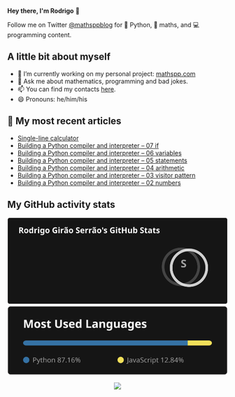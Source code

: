 **Hey there, I'm Rodrigo** 👋

Follow me on Twitter [@mathsppblog][twitter] for 🐍 Python, 🧠 maths, and 💻 programming content.


## A little bit about myself

- 🔭 I’m currently working on my personal project: [mathspp.com](https://mathspp.com)
- 💬 Ask me about mathematics, programming and bad jokes.
- 📫 You can find my contacts [here](https://mathspp.com/about#contacts).
- 😄 Pronouns: he/him/his


## 📖 My most recent articles

<!-- BLOG-POST-LIST:START -->
- [Single-line calculator](https://mathspp.com/blog/single-line-calculator)
- [Building a Python compiler and interpreter – 07 if](https://mathspp.com/blog/building-a-python-compiler-and-interpreter-07-if)
- [Building a Python compiler and interpreter – 06 variables](https://mathspp.com/blog/building-a-python-compiler-and-interpreter-06-variables)
- [Building a Python compiler and interpreter – 05 statements](https://mathspp.com/blog/building-a-python-compiler-and-interpreter-05-statements)
- [Building a Python compiler and interpreter – 04 arithmetic](https://mathspp.com/blog/building-a-python-compiler-and-interpreter-04-arithmetic)
- [Building a Python compiler and interpreter – 03 visitor pattern](https://mathspp.com/blog/building-a-python-compiler-and-interpreter-03-visitor-pattern)
- [Building a Python compiler and interpreter – 02 numbers](https://mathspp.com/blog/building-a-python-compiler-and-interpreter-02-numbers)
<!-- BLOG-POST-LIST:END -->


##  My GitHub activity stats

<!-- Thanks to ofek! -->

<img src="general_stats.svg" alt="GitHub Statistics" loading="lazy">

<img src="language_stats.svg" alt="Top Languages" loading="lazy">

<p align='center'><img src='https://visitor-badge.laobi.icu/badge?page_id=RodrigoGiraoSerrao'></p>

[twitter]: https://twitter.com/mathsppblog
